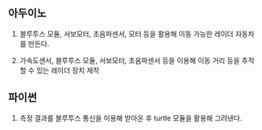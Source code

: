 아두이노
---

1. 블루투스 모듈, 서보모터, 초음파센서, 모터 등을 활용해 이동 가능한 레이더 자동차를 만든다.

2. 가속도센서, 블루투스 모듈, 서보모터, 초음파센서 등을 이용해 이동 거리 등을 추적할 수 있는 레이더 장치 제작

파이썬
---

1. 측정 결과를 블루투스 통신을 이용해 받아온 후 turtle 모듈을 활용해 그려낸다.
